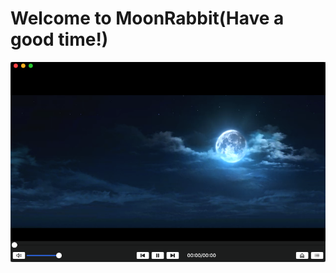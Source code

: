 # Welcome to MoonRabbit(Have a good time!)   
   
      
         
   
   
![网络图片](./MoonRabbitPic.png)
